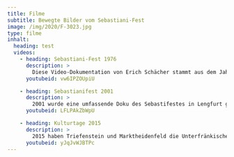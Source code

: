 ```yaml
---
title: Filme
subtitle: Bewegte Bilder vom Sebastiani-Fest
image: /img/2020/F-3023.jpg
type: filme
inhalt: 
  heading: test
  videos: 
    - heading: Sebastiani-Fest 1976
      description: >
        Diese Video-Dokumentation von Erich Schächer stammt aus dem Jahre 1976. An dem Film haben Pfarrer Edgar Dinkel, Peter Schinner, Erich Kohlhepp, Inge Kirsch, Ilse Schächer, Helmut Schulze, Bernhard Kohlhepp und Oswald Schächer mitgewirkt.
      youtubeid: vw6IPZOUpiU

    - heading: Sebastianifest 2001
      description: >
        2001 wurde eine umfassende Doku des Sebastifestes in Lengfurt gedreht.
      youtubeid: LFLPAkZbWpU

    - heading: Kulturtage 2015
      description: >
        2015 haben Triefenstein und Marktheidenfeld die Unterfränkischen Kulturtage ausgetragen. In diesem Rahmen hatte der Sebastianiverein einen außerordentlichen Sommereinsatz.
      youtubeid: yJqJvWJBTPc
---
```

